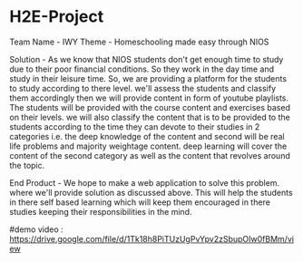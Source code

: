 # H2E-Project
 Team Name - IWY
 Theme - Homeschooling made easy through NIOS
 
 Solution - 
 As we know that NIOS students don't get enough time to study due to their poor financial conditions. So they work in the day time and study in their leisure time. So,
we are providing a platform for the students to study according to there level. we'll assess the students and classify them accordingly then we will provide content in form of youtube playlists. The students will be provided with the course content and exercises based on their levels. we will also classify the content that is to be provided to the students according to the time they can devote to their studies in 2 categories i.e. the deep knowledge of the content and second will be real life problems and majority weightage content. deep learning will cover the content of the second category as well as the content that revolves around the topic.

End Product - 
We hope to make a web application to solve this problem. where we'll provide solution as discussed above. This will help the students in there self based learning which will keep them encouraged in there studies keeping their responsibilities in the mind.

#demo video : 
https://drive.google.com/file/d/1Tk18h8PiTUzUgPvYpv2zSbupOIw0fBMm/view
